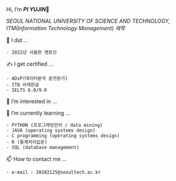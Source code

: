 Hi, I’m ***PI YUJIN***👋

*SEOUL NATIONAL UNIVERSITY OF SCIENCE AND TECHNOLOGY, ITM(Information Technology Management) 재학*

📔 I did ...
    
    - 2022년 서울런 멘토단 

✍ I get certified ...

    - ADsP(데이터분석 준전문가)
    - ITQ 아래한글
    - IELTS 6.0/9.0

👀 I’m interested in ...

🌱 I’m currently learning ...

    - PYTHON (프로그래밍언어 / data mining)
    - JAVA (operating systems design)
    - C programming (operating systems design)
    - R (통계처리입문)
    - SQL (database management)

📫 How to contact me ...

    - e-mail : 20102125@seoultech.ac.kr

<!---
PIYUJIN/PIYUJIN is a ✨ special ✨ repository because its `README.md` (this file) appears on your GitHub profile.
You can click the Preview link to take a look at your changes.
--->
